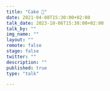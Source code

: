 ```yaml
---
title: "Cake 🍰"
date: 2021-04-08T15:30:00+02:00
talk_date: 2023-10-06T15:30:00+02:00
talk_by: ""
img_name: ""
layout: ""
remote: false
stage: false
twitter: ""
description: ""
published: true
type: "talk"

---
```

